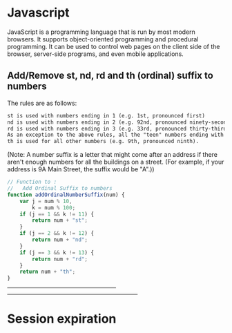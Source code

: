# Javascript
JavaScript is a programming language that is run by most modern browsers. It supports object-oriented programming and procedural programming. It can be used to control web pages on the client side of the browser, server-side programs, and even mobile applications.

## Add/Remove st, nd, rd and th (ordinal) suffix to numbers
The rules are as follows:

```HTML
st is used with numbers ending in 1 (e.g. 1st, pronounced first)
nd is used with numbers ending in 2 (e.g. 92nd, pronounced ninety-second)
rd is used with numbers ending in 3 (e.g. 33rd, pronounced thirty-third)
As an exception to the above rules, all the "teen" numbers ending with 11, 12 or 13 use -th (e.g. 11th, pronounced eleventh, 112th, pronounced one hundred [and] twelfth)
th is used for all other numbers (e.g. 9th, pronounced ninth).
```
(Note: A number suffix is a letter that might come after an address if there aren't enough numbers for all the buildings on a street. (For example, if your address is 9A Main Street, the suffix would be "A".))

```Javascript
// Function to : 
//   Add Ordinal Suffix to numbers
function addOrdinalNumberSuffix(num) {
    var j = num % 10,
        k = num % 100;
    if (j == 1 && k != 11) {
        return num + "st";
    }
    if (j == 2 && k != 12) {
        return num + "nd";
    }
    if (j == 3 && k != 13) {
        return num + "rd";
    }
    return num + "th";
}
```

<hr align="center" width="50%">
<hr align="center" width="60%">

# Session expiration


